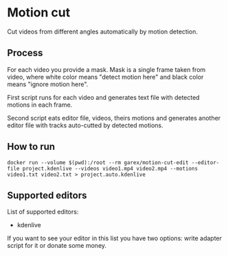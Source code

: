 Motion cut
==========

Cut videos from different angles automatically by motion detection.


Process
-------

For each video you provide a mask. Mask is a single frame taken from video,
where white color means "detect motion here" and black color means "ignore motion here".

First script runs for each video and generates text file with detected motions in each frame.

Second script eats editor file, videos, theirs motions and generates another editor file with tracks auto-cutted by detected motions.


How to run
----------

`docker run --volume $(pwd):/root --rm garex/motion-cut-edit --editor-file project.kdenlive --videos video1.mp4 video2.mp4 --motions video1.txt video2.txt > project.auto.kdenlive`


Supported editors
-----------------

List of supported editors:

* kdenlive


If you want to see your editor in this list you have two options: write adapter script for it or donate some money.
